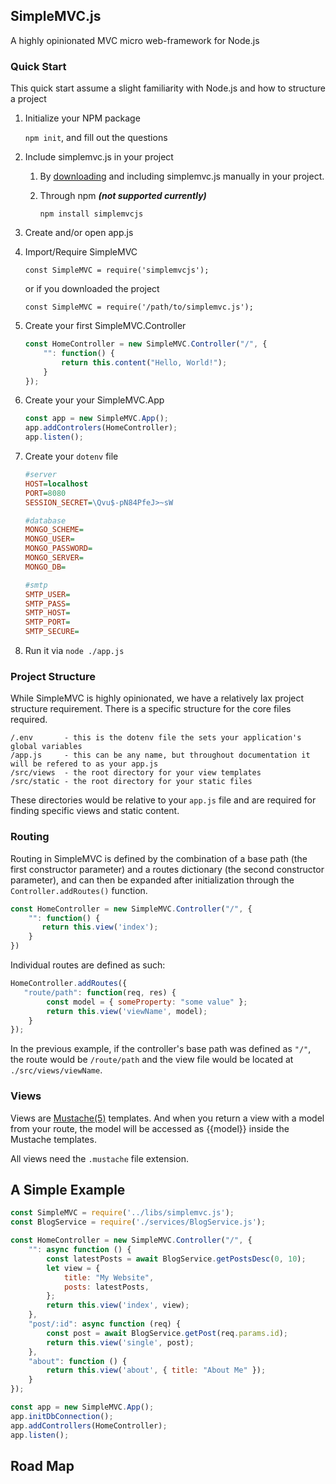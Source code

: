 ## SimpleMVC.js
A highly opinionated MVC micro web-framework for Node.js

### Quick Start
This quick start assume a slight familiarity with Node.js and how to structure a project
1. Initialize your NPM package

	`npm init`, and fill out the questions
2. Include simplemvc.js in your project
    1. By [downloading](https://raw.githubusercontent.com/jeremyaboyd/simplemvcjs/master/src/simplemvc.js) and including simplemvc.js manually in your project.
    2. Through npm ***(not supported currently)***
    
         `npm install simplemvcjs`
3. Create and/or open app.js
4. Import/Require SimpleMVC
	
	`const SimpleMVC = require('simplemvcjs');`
	
	or if you downloaded the project
	
	`const SimpleMVC = require('/path/to/simplemvc.js');`
5. Create your first SimpleMVC.Controller
	```js
	const HomeController = new SimpleMVC.Controller("/", {
	    "": function() {
	        return this.content("Hello, World!");
	    }
	});
	```
6. Create your your SimpleMVC.App
	```js
	const app = new SimpleMVC.App();
	app.addControlers(HomeController);
	app.listen();
	```
7. Create your `dotenv` file
	```ini
	#server
	HOST=localhost
	PORT=8080
	SESSION_SECRET=\Qvu$-pN84PfeJ>~sW

	#database
	MONGO_SCHEME=
	MONGO_USER=
	MONGO_PASSWORD=
	MONGO_SERVER=
	MONGO_DB=

	#smtp
	SMTP_USER=
	SMTP_PASS=
	SMTP_HOST=
	SMTP_PORT=
	SMTP_SECURE=
	```
8. Run it via `node ./app.js`

### Project Structure
While SimpleMVC is highly opinionated, we have a relatively lax project structure requirement. There is a specific structure for the core files required.
```
/.env       - this is the dotenv file the sets your application's global variables
/app.js     - this can be any name, but throughout documentation it will be refered to as your app.js
/src/views  - the root directory for your view templates
/src/static - the root directory for your static files
```
These directories would be relative to your `app.js` file and are required for finding specific views and static content.

### Routing
Routing in SimpleMVC is defined by the combination of a base path (the first constructor parameter) and a routes dictionary (the second constructor parameter), and can then be expanded after initialization through the `Controller.addRoutes()` function.
```js
const HomeController = new SimpleMVC.Controller("/", {
    "": function() {
       return this.view('index');
    }
})
```

Individual routes are defined as such:
```js
HomeController.addRoutes({
   "route/path": function(req, res) {
        const model = { someProperty: "some value" };
        return this.view('viewName', model);
    }
});
```
In the previous example, if the controller's base path was defined as `"/"`, the route would be `/route/path` and the view file would be located at `./src/views/viewName`.
### Views
Views are [Mustache(5)](https://mustache.github.io/mustache.5.html) templates. And when you return a view with a model from your route, the model will be accessed as  {{model}} inside the Mustache templates.

All views need the `.mustache` file extension.

## A Simple Example
```js
const SimpleMVC = require('../libs/simplemvc.js');
const BlogService = require('./services/BlogService.js');

const HomeController = new SimpleMVC.Controller("/", {
    "": async function () {
        const latestPosts = await BlogService.getPostsDesc(0, 10);
        let view = {
            title: "My Website",
            posts: latestPosts,
        };
        return this.view('index', view);
    },
    "post/:id": async function (req) {
        const post = await BlogService.getPost(req.params.id);
        return this.view('single', post);
    },
    "about": function () {
        return this.view('about', { title: "About Me" });
    }
});

const app = new SimpleMVC.App();
app.initDbConnection();
app.addControllers(HomeController);
app.listen();
```

## Road Map
